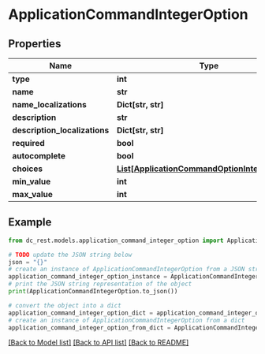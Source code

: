 # ApplicationCommandIntegerOption


## Properties

Name | Type | Description | Notes
------------ | ------------- | ------------- | -------------
**type** | **int** |  | 
**name** | **str** |  | 
**name_localizations** | **Dict[str, str]** |  | [optional] 
**description** | **str** |  | 
**description_localizations** | **Dict[str, str]** |  | [optional] 
**required** | **bool** |  | [optional] 
**autocomplete** | **bool** |  | [optional] 
**choices** | [**List[ApplicationCommandOptionIntegerChoice]**](ApplicationCommandOptionIntegerChoice.md) |  | [optional] 
**min_value** | **int** |  | [optional] 
**max_value** | **int** |  | [optional] 

## Example

```python
from dc_rest.models.application_command_integer_option import ApplicationCommandIntegerOption

# TODO update the JSON string below
json = "{}"
# create an instance of ApplicationCommandIntegerOption from a JSON string
application_command_integer_option_instance = ApplicationCommandIntegerOption.from_json(json)
# print the JSON string representation of the object
print(ApplicationCommandIntegerOption.to_json())

# convert the object into a dict
application_command_integer_option_dict = application_command_integer_option_instance.to_dict()
# create an instance of ApplicationCommandIntegerOption from a dict
application_command_integer_option_from_dict = ApplicationCommandIntegerOption.from_dict(application_command_integer_option_dict)
```
[[Back to Model list]](../README.md#documentation-for-models) [[Back to API list]](../README.md#documentation-for-api-endpoints) [[Back to README]](../README.md)


